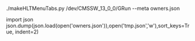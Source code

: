 ./makeHLTMenuTabs.py /dev/CMSSW_13_0_0/GRun --meta owners.json

import json
json.dump(json.load(open('owners.json')),open('tmp.json','w'),sort_keys=True, indent=2)

